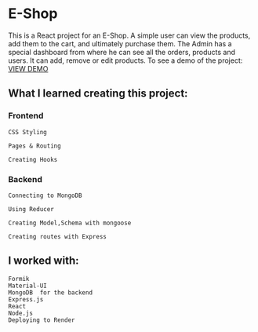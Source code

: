 # E-Shop 
This is a React project for an E-Shop. 
A simple user can view the products, add them to the cart, and ultimately purchase them. 
The Admin has a special dashboard from where he can see all the orders, products and users. 
It can add, remove or edit products.
To see a demo of the project: [VIEW DEMO](https://foodie-react.onrender.com/)




## What I learned creating this project: 
### Frontend

``` text
CSS Styling

Pages & Routing

Creating Hooks

```
### Backend
``` text
Connecting to MongoDB

Using Reducer

Creating Model,Schema with mongoose

Creating routes with Express
```

## I worked with:

``` text
Formik
Material-UI
MongoDB  for the backend
Express.js
React
Node.js
Deploying to Render

```

